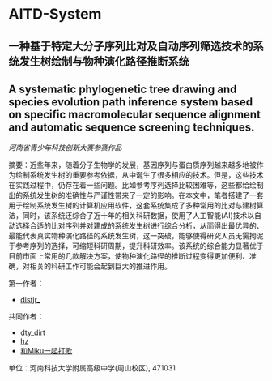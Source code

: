 # AITD-System
## 一种基于特定大分子序列比对及自动序列筛选技术的系统发生树绘制与物种演化路径推断系统
## A systematic phylogenetic tree drawing and species evolution path inference system based on specific macromolecular sequence alignment and automatic sequence screening techniques.

_河南省青少年科技创新大赛参赛作品_

摘要：近些年来，随着分子生物学的发展，基因序列与蛋白质序列越来越多地被作为绘制系统发生树的重要参考依据，从中诞生了很多相应的技术。但是，这些技术在实践过程中，仍存在着一些问题。比如参考序列选择比较困难等，这些都给绘制出的系统发生树的准确性与严谨性带来了一定的影响。在本文中，笔者搭建了一套用于绘制系统发生树的计算机应用软件，这套系统集成了多种常用的比对与建树算法，同时，该系统还综合了近十年的相关科研数据，使用了人工智能(AI)技术以自动选择合适的比对序列并对建成的系统发生树进行综合分析，从而得出最优异的、最能代表真实物种演化路径的系统发生树，这一突破，能够使得研究人员无需拘泥于参考序列的选择，可缩短科研周期，提升科研效率。该系统的综合能力显著优于目前市面上常用的几款解决方案，使物种演化路径的推断过程变得更加便利、准确，对相关的科研工作可能会起到巨大的推进作用。

第一作者：
- [distjr_](https://github.com/ruufly)
  
共同作者：
- [dty_dirt](https://github.com/dytdirt)
- [hz]()
- [和Miku一起打歌]()
<!-- - [Qumu_android](https://github.com/bzy_080408) -->

单位：河南科技大学附属高级中学(周山校区), 471031

